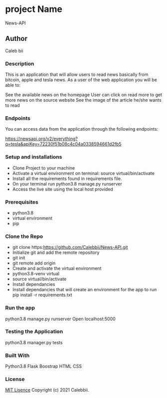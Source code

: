 # project Name
News-API

## Author
Caleb bii
### Description
This is an application that will allow users to read news basically from bitcoin, apple and tesla news. As a user of the web application you will be able to:

See the available news on the homepage
User can click on read more to get more news on the source website
See the image of the article he/she wants to read
### Endpoints
You can access data from the application through the following endpoints:

https://newsapi.org/v2/everything?q=tesla&apiKey=72230f51b08c4c04a0338594661d2fb5
### Setup and installations
* Clone Project to your machine
* Activate a virtual environment on terminal: source virtual/bin/activate
* Install all the requirements found in requirements file.
* On your terminal run python3.8 manage.py runserver
* Access the live site using the local host provided
### Prerequisites
* python3.8
* virtual environment
* pip
### Clone the Repo 
* git clone https:https://github.com/Calebbii/News-API.git
* Initialize git and add the remote repository
* git init
* git remote add origin <your-repository-url>
* Create and activate the virtual environment
* python3.8-venv virtual
* source virtual/bin/activate
* Install dependancies
* Install dependancies that will create an environment for the app to run pip install -r requirements.txt

### Run the app
python3.8 manage.py runserver
Open localhost:5000

### Testing the Application
python3.8 manager.py tests

### Built With
Python3.8
Flask
Boostrap
HTML
CSS
### License
[MIT Lisence](https://github.com/Calebbii/Password-Locker/blob/master/LICENSE) Copyright (c) 2021 Calebbii.
